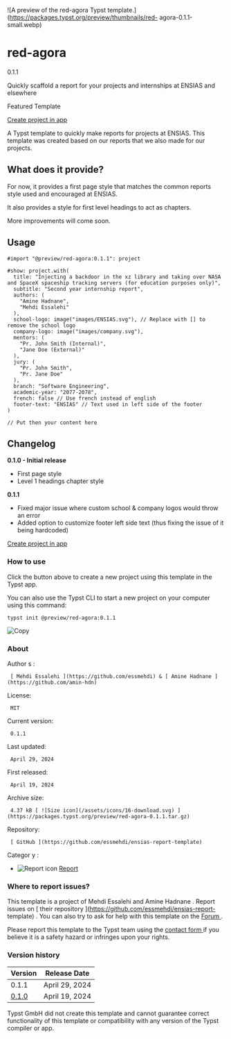 ![A preview of the red-agora Typst
template.](https://packages.typst.org/preview/thumbnails/red-
agora-0.1.1-small.webp)

#  red-agora

0.1.1

Quickly scaffold a report for your projects and internships at ENSIAS and
elsewhere

Featured  Template

[ Create project in app ](/app?template=red-agora&version=0.1.1)

A Typst template to quickly make reports for projects at ENSIAS. This template
was created based on our reports that we also made for our projects.

##  What does it provide?

For now, it provides a first page style that matches the common reports style
used and encouraged at ENSIAS.

It also provides a style for first level headings to act as chapters.

More improvements will come soon.

##  Usage

    
    
    #import "@preview/red-agora:0.1.1": project
    
    #show: project.with(
      title: "Injecting a backdoor in the xz library and taking over NASA and SpaceX spaceship tracking servers (for education purposes only)",
      subtitle: "Second year internship report",
      authors: (
        "Amine Hadnane",
        "Mehdi Essalehi"
      ),
      school-logo: image("images/ENSIAS.svg"), // Replace with [] to remove the school logo
      company-logo: image("images/company.svg"),
      mentors: (
        "Pr. John Smith (Internal)",
        "Jane Doe (External)"
      ),
      jury: (
        "Pr. John Smith",
        "Pr. Jane Doe"
      ),
      branch: "Software Engineering",
      academic-year: "2077-2078",
      french: false // Use french instead of english
      footer-text: "ENSIAS" // Text used in left side of the footer
    )
    
    // Put then your content here
    

##  Changelog

**0.1.0 - Initial release**

  * First page style 
  * Level 1 headings chapter style 

**0.1.1**

  * Fixed major issue where custom school & company logos would throw an error 
  * Added option to customize footer left side text (thus fixing the issue of it being hardcoded) 

[ Create project in app ](/app?template=red-agora&version=0.1.1)

###  How to use

Click the button above to create a new project using this template in the
Typst app.

You can also use the Typst CLI to start a new project on your computer using
this command:

    
    
    typst init @preview/red-agora:0.1.1

![Copy](/assets/icons/16-copy.svg)

###  About

Author  s  :

     [ Mehdi Essalehi ](https://github.com/essmehdi) & [ Amine Hadnane ](https://github.com/amin-hdn)
License:

     MIT 
Current version:

     0.1.1 
Last updated:

     April 29, 2024 
First released:

     April 19, 2024 
Archive size:

     4.37 kB [ ![Size icon](/assets/icons/16-download.svg) ](https://packages.typst.org/preview/red-agora-0.1.1.tar.gz)
Repository:

     [ GitHub ](https://github.com/essmehdi/ensias-report-template)
Categor  y  :

    

  * ![Report icon](/assets/icons/16-speak.svg) [ Report ](https://typst.app/universe/search/?category=report)

###  Where to report issues?

This  template  is a project of  Mehdi Essalehi and Amine Hadnane  .  Report
issues on  [ their repository ](https://github.com/essmehdi/ensias-report-
template) .  You can also try to ask for help with this  template  on the  [
Forum ](https://forum.typst.app) .

Please report this  template  to the Typst team using the  [ contact form
](https://typst.app/contact) if you believe it is a safety hazard or infringes
upon your rights.

###  Version history

Version  |  Release Date   
---|---  
0.1.1  |  April 29, 2024   
[ 0.1.0 ](https://typst.app/universe/package/red-agora/0.1.0/) |  April 19, 2024   
  
Typst GmbH did not create this  template  and cannot guarantee correct
functionality of this  template  or compatibility with any version of the
Typst compiler or app.

